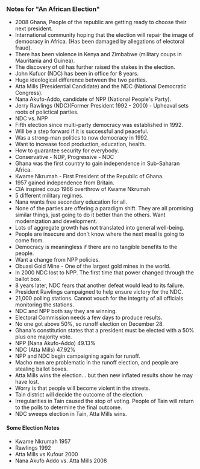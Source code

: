### Notes for "An African Election"
- 2008 Ghana, People of the republic are getting ready to choose their next president. 
- International community hoping that the election will repair the image of democracy in Africa. (Has been damaged by allegations of electoral fraud). 
- There has been violence in Kenya and Zimbabwe (military coups in Mauritania and Guinea).
- The discovery of oil has further raised the stakes in the election.
- John Kufuor (NDC) has been in office for 8 years. 
- Huge ideological difference between the two parties. 
- Atta Mills (Presidential Candidate) and the NDC (National Democratic Congress).
- Nana Akufo-Addo, candidate of NPP (National People's Party).
- Jerry Rawlings (NDC)(Former President 1992 - 2000) - Upheaval sets roots of polictical parties. 
- NDC vs. NPP
- Fifth election since multi-party democracy was established in 1992.
- Will be a step forward if it is successful and peaceful.
- Was a strong-man politics to now democracy in 1992. 
- Want to increase food production, education, health.
- How to guarantee security for everybody.
- Conservative - NDP, Progressive - NDC
- Ghana was the first country to gain independence in Sub-Saharan Africa. 
- Kwame Nkrumah - First President of the Republic of Ghana.
- 1957 gained independence from Britain.
- CIA inspired coup 1966 overthrow of Kwame Nkrumah
- 5 different military regimes.
- Nana wants free secondary education for all.
- None of the parties are offering a paradigm shift. They are all promising similar things, just going to do it better than the others. Want modernization and development.
- Lots of aggregate growth has not translated into general well-being.
- People are insecure and don't know where the next meal is going to come from.
- Democracy is meaningless if there are no tangible benefits to the people.  
- Want a change from NPP policies. 
- Obuasi Gold Mine - One of the largest gold mines in the world.
- In 2000 NDC lost to NPP. The first time that power changed through the ballot box. 
- 8 years later, NDC fears that another defeat would lead to its failure.
- President Rawlings campaigned to help ensure victory for the NDC.
- 21,000 polling stations. Cannot vouch for the integrity of all officials monitoring the stations. 
- NDC and NPP both say they are winning.
- Electoral Commission needs a few days to produce results.
- No one got above 50%, so runoff election on December 28.
- Ghana's constitution states that a president must be elected with a 50% plus one majority vote. 
- NPP (Nana Akufo-Addo) 49.13%
- NDC (Atta Mills) 47.92%
- NPP and NDC begin campaigning again for runoff. 
- Macho men are problematic in the runoff election, and people are stealing ballot boxes. 
- Atta Mills wins the election... but then new inflated results show he may have lost.
- Worry is that people will become violent in the streets.
- Tain district will decide the outcome of the election.
- Irregularities in Tain caused the stop of voting. People of Tain will return to the polls to determine the final outcome.
- NDC sweeps election in Tain, Atta Mills wins.  

#### Some Election Notes
- Kwame Nkrumah 1957
- Rawlings 1992
- Atta Mills vs Kufour 2000
- Nana Akufo Addo vs. Atta Mills 2008
